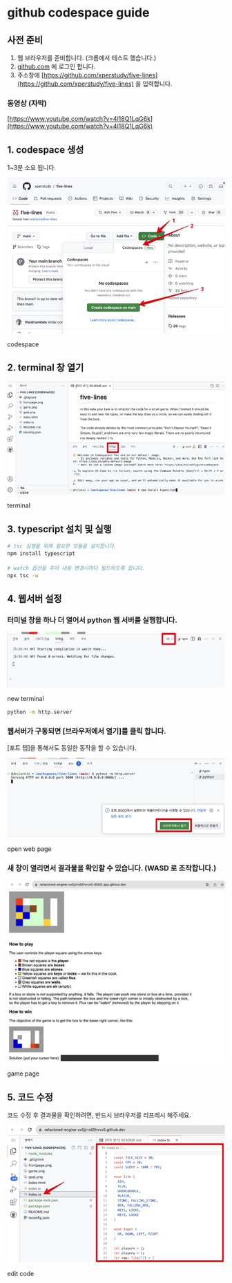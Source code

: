 # github codespace guide

## 사전 준비

1. 웹 브라우저를 준비합니다. (크롬에서 테스트 했습니다.)
2. [github.com](http://github.com) 에 로그인 합니다.
3. 주소창에 [https://github.com/xperstudy/five-lines](https://github.com/xperstudy/five-lines) 을 입력합니다.

### 동영상 (자막)

[https://www.youtube.com/watch?v=4l18Q1LqG6k](https://www.youtube.com/watch?v=4l18Q1LqG6k)

## 1. codespace 생성

1~3분 소요 됩니다.

![codespace](1-create.png)

codespace

## 2. terminal 창 열기

![terminal](2-select-terminal-tab.png)

terminal

## 3. typescript 설치 및 실행

```bash
# tsc 실행을 위해 필요한 모듈을 설치합니다.
npm install typescript

# watch 옵션을 주어 내용 변경시마다 빌드하도록 합니다.
npx tsc -w
```

## 4. 웹서버 설정

### 터미널 창을 하나 더 열어서 python 웹 서버를 실행합니다.

![new terminal](3-new-terminal.png)

new terminal

```bash
python -m http.server
```

### 웹서버가 구동되면 [브라우저에서 열기]를 클릭 합니다.

[포트 탭]을 통해서도 동일한 동작을 할 수 있습니다.

![open web page](4-open-in-browser.png)

open web page

### 새 창이 열리면서 결과물을 확인할 수 있습니다. (WASD 로 조작합니다.)

![game page](5-preview.png)

game page

## 5. 코드 수정

코드 수정 후 결과물을 확인하려면, 반드시 브라우저를 리프레시 해주세요.

![edit code](6-select-source-file.png)

edit code